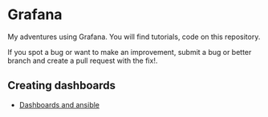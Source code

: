 # Grafana
My adventures using Grafana. You will find tutorials, code on this repository.

If you spot a bug or want to make an improvement, submit a bug or better branch and create a pull request with the fix!.

## Creating dashboards

* [Dashboards and ansible](docs)

